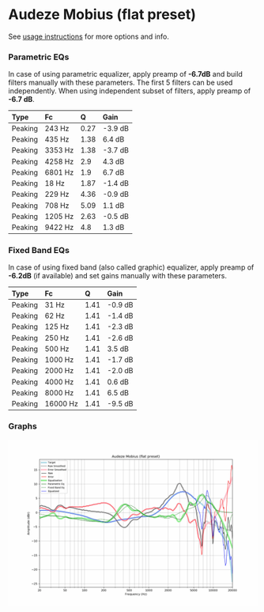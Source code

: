 # Audeze Mobius (flat preset)
See [usage instructions](https://github.com/jaakkopasanen/AutoEq#usage) for more options and info.

### Parametric EQs
In case of using parametric equalizer, apply preamp of **-6.7dB** and build filters manually
with these parameters. The first 5 filters can be used independently.
When using independent subset of filters, apply preamp of **-6.7 dB**.

| Type    | Fc      |    Q | Gain    |
|:--------|:--------|:-----|:--------|
| Peaking | 243 Hz  | 0.27 | -3.9 dB |
| Peaking | 435 Hz  | 1.38 | 6.4 dB  |
| Peaking | 3353 Hz | 1.38 | -3.7 dB |
| Peaking | 4258 Hz | 2.9  | 4.3 dB  |
| Peaking | 6801 Hz | 1.9  | 6.7 dB  |
| Peaking | 18 Hz   | 1.87 | -1.4 dB |
| Peaking | 229 Hz  | 4.36 | -0.9 dB |
| Peaking | 708 Hz  | 5.09 | 1.1 dB  |
| Peaking | 1205 Hz | 2.63 | -0.5 dB |
| Peaking | 9422 Hz | 4.8  | 1.3 dB  |

### Fixed Band EQs
In case of using fixed band (also called graphic) equalizer, apply preamp of **-6.2dB**
(if available) and set gains manually with these parameters.

| Type    | Fc       |    Q | Gain    |
|:--------|:---------|:-----|:--------|
| Peaking | 31 Hz    | 1.41 | -0.9 dB |
| Peaking | 62 Hz    | 1.41 | -1.4 dB |
| Peaking | 125 Hz   | 1.41 | -2.3 dB |
| Peaking | 250 Hz   | 1.41 | -2.6 dB |
| Peaking | 500 Hz   | 1.41 | 3.5 dB  |
| Peaking | 1000 Hz  | 1.41 | -1.7 dB |
| Peaking | 2000 Hz  | 1.41 | -2.0 dB |
| Peaking | 4000 Hz  | 1.41 | 0.6 dB  |
| Peaking | 8000 Hz  | 1.41 | 6.5 dB  |
| Peaking | 16000 Hz | 1.41 | -9.5 dB |

### Graphs
![](./Audeze%20Mobius%20(flat%20preset).png)